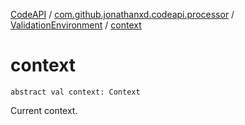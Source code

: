 [CodeAPI](../../index.md) / [com.github.jonathanxd.codeapi.processor](../index.md) / [ValidationEnvironment](index.md) / [context](.)

# context

`abstract val context: Context`

Current context.

